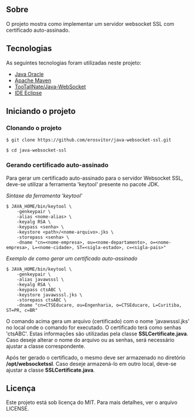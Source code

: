 ## Sobre
O projeto mostra como implementar um servidor websocket SSL com certificado auto-assinado.

## Tecnologias
As seguintes tecnologias foram utilizadas neste projeto:

* [Java Oracle](https://www.oracle.com/java/)
* [Apache Maven](https://maven.apache.org/)
* [TooTallNate/Java-WebSocket](https://github.com/TooTallNate/Java-WebSocket)
* [IDE Eclipse](https://www.eclipse.org/)

## Iniciando o projeto

### Clonando o projeto
```
$ git clone https://github.com/erosvitor/java-websocket-ssl.git

$ cd java-websocket-ssl
```

### Gerando certificado auto-assinado
Para gerar um certificado auto-assinado para o servidor Websocket SSL, deve-se utilizar a ferramenta 'keytool' presente no pacote JDK.

*Sintaxe da ferramenta 'keytool'*

```
$ JAVA_HOME/bin/keytool \
    -genkeypair \
    -alias <nome-alias> \
    -keyalg RSA \
    -keypass <senha> \
    -keystore <path>/<nome-arquivo>.jks \
    -storepass <senha> \
    -dname "cn=<nome-empresa>, ou=<nome-departamento>, o=<nome-empresa>, L=<nome-cidade>, ST=<sigla-estado>, c=<sigla-pais>"
```
*Exemplo de como gerar um certificado auto-assinado*

```
$ JAVA_HOME/bin/keytool \
    -genkeypair \
    -alias javawsssl \
    -keyalg RSA \
    -keypass ctsABC \
    -keystore javawsssl.jks \
    -storepass ctsABC \
    -dname "cn=CTSEducare, ou=Engenharia, o=CTSEducare, L=Curitiba, ST=PR, c=BR"
```

O comando acima gera um arquivo (certificado) com o nome 'javawsssl.jks' no local onde o comando for executado. O certificado terá como senhas 'ctsABC'. Estas informações são utilizadas pela classe **SSLCertificate.java**. Caso deseje alterar o nome do arquivo ou as senhas, será necessário ajustar a classe correspondente.

Após ter gerado o certificado, o mesmo deve ser armazenado no diretório **/opt/websocketssl**. Caso deseje armazená-lo em outro local, deve-se ajustar a classe **SSLCertificate.java**.

## Licença
Este projeto está sob licença do MIT. Para mais detalhes, ver o arquivo LICENSE.
